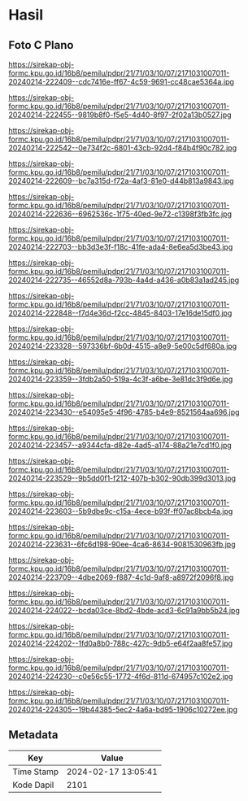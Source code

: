 # Hasil

## Foto C Plano

https://sirekap-obj-formc.kpu.go.id/16b8/pemilu/pdpr/21/71/03/10/07/2171031007011-20240214-222409--cdc7416e-ff67-4c59-9691-cc48cae5364a.jpg

https://sirekap-obj-formc.kpu.go.id/16b8/pemilu/pdpr/21/71/03/10/07/2171031007011-20240214-222455--9819b8f0-f5e5-4d40-8f97-2f02a13b0527.jpg

https://sirekap-obj-formc.kpu.go.id/16b8/pemilu/pdpr/21/71/03/10/07/2171031007011-20240214-222542--0e734f2c-6801-43cb-92d4-f84b4f90c782.jpg

https://sirekap-obj-formc.kpu.go.id/16b8/pemilu/pdpr/21/71/03/10/07/2171031007011-20240214-222609--bc7a315d-f72a-4af3-81e0-d44b813a9843.jpg

https://sirekap-obj-formc.kpu.go.id/16b8/pemilu/pdpr/21/71/03/10/07/2171031007011-20240214-222636--6962536c-1f75-40ed-9e72-c1398f3fb3fc.jpg

https://sirekap-obj-formc.kpu.go.id/16b8/pemilu/pdpr/21/71/03/10/07/2171031007011-20240214-222703--bb3d3e3f-f18c-41fe-ada4-8e6ea5d3be43.jpg

https://sirekap-obj-formc.kpu.go.id/16b8/pemilu/pdpr/21/71/03/10/07/2171031007011-20240214-222735--46552d8a-793b-4a4d-a436-a0b83a1ad245.jpg

https://sirekap-obj-formc.kpu.go.id/16b8/pemilu/pdpr/21/71/03/10/07/2171031007011-20240214-222848--f7d4e36d-f2cc-4845-8403-17e16de15df0.jpg

https://sirekap-obj-formc.kpu.go.id/16b8/pemilu/pdpr/21/71/03/10/07/2171031007011-20240214-223328--597336bf-6b0d-4515-a8e9-5e00c5df680a.jpg

https://sirekap-obj-formc.kpu.go.id/16b8/pemilu/pdpr/21/71/03/10/07/2171031007011-20240214-223359--3fdb2a50-519a-4c3f-a6be-3e81dc3f9d6e.jpg

https://sirekap-obj-formc.kpu.go.id/16b8/pemilu/pdpr/21/71/03/10/07/2171031007011-20240214-223430--e54095e5-4f96-4785-b4e9-8521564aa696.jpg

https://sirekap-obj-formc.kpu.go.id/16b8/pemilu/pdpr/21/71/03/10/07/2171031007011-20240214-223457--a9344cfa-d82e-4ad5-a174-88a21e7cd1f0.jpg

https://sirekap-obj-formc.kpu.go.id/16b8/pemilu/pdpr/21/71/03/10/07/2171031007011-20240214-223529--9b5dd0f1-f212-407b-b302-90db399d3013.jpg

https://sirekap-obj-formc.kpu.go.id/16b8/pemilu/pdpr/21/71/03/10/07/2171031007011-20240214-223603--5b9dbe9c-c15a-4ece-b93f-ff07ac8bcb4a.jpg

https://sirekap-obj-formc.kpu.go.id/16b8/pemilu/pdpr/21/71/03/10/07/2171031007011-20240214-223631--6fc6d198-90ee-4ca6-8634-9081530963fb.jpg

https://sirekap-obj-formc.kpu.go.id/16b8/pemilu/pdpr/21/71/03/10/07/2171031007011-20240214-223709--4dbe2069-f887-4c1d-9af8-a8972f2096f8.jpg

https://sirekap-obj-formc.kpu.go.id/16b8/pemilu/pdpr/21/71/03/10/07/2171031007011-20240214-224022--bcda03ce-8bd2-4bde-acd3-6c91a9bb5b24.jpg

https://sirekap-obj-formc.kpu.go.id/16b8/pemilu/pdpr/21/71/03/10/07/2171031007011-20240214-224202--1fd0a8b0-788c-427c-9db5-e64f2aa8fe57.jpg

https://sirekap-obj-formc.kpu.go.id/16b8/pemilu/pdpr/21/71/03/10/07/2171031007011-20240214-224230--c0e56c55-1772-4f6d-811d-674957c102e2.jpg

https://sirekap-obj-formc.kpu.go.id/16b8/pemilu/pdpr/21/71/03/10/07/2171031007011-20240214-224305--19b44385-5ec2-4a6a-bd95-1906c10272ee.jpg


## Metadata

| Key        | Value               |
| ---------- | ------------------- |
| Time Stamp | 2024-02-17 13:05:41 |
| Kode Dapil | 2101                |




